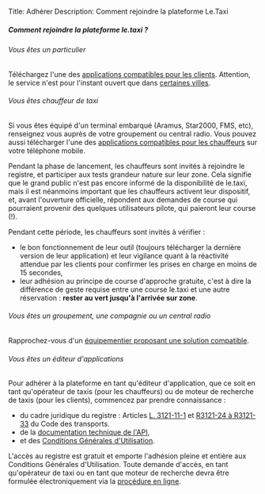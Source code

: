 Title: Adhérer
Description: Comment rejoindre la plateforme Le.Taxi

##### Comment rejoindre la plateforme le.taxi ?

###### Vous êtes un particulier
Téléchargez l'une des <a href="/index.html#who">applications compatibles pour les clients</a>.
Attention, le service n'est pour l'instant ouvert que dans <a href="/index.html#open">certaines villes</a>.


###### Vous êtes chauffeur de taxi
Si vous êtes équipé d'un terminal embarqué (Aramus, Star2000, FMS, etc), renseignez vous auprès de votre groupement ou central radio. Vous pouvez aussi télécharger l'une des <a href="/index.html#who_taxi">applications compatibles pour les chauffeurs</a> sur votre téléphone mobile.

Pendant la phase de lancement, les chauffeurs sont invités à rejoindre le registre, et participer aux tests grandeur nature sur leur zone. Cela signifie que le grand public n'est pas encore informé de la disponibilité de le.taxi, mais il est néanmoins important que les chauffeurs activent leur dispositif, et, avant l'ouverture officielle, répondent aux demandes de course qui pourraient provenir des quelques utilisateurs pilote, qui paieront leur course (!).

Pendant cette période, les chauffeurs sont invités à vérifier :

* le bon fonctionnement de leur outil (toujours télécharger la dernière version de leur application) et leur vigilance quant à la réactivité attendue par les clients pour confirmer les prises en charge en moins de 15 secondes,
* leur adhésion au principe de course d'approche gratuite, c'est à dire la différence de geste requise entre une course le.taxi et une autre réservation : <b>rester au vert jusqu'à l'arrivée sur zone</b>.


###### Vous êtes un groupement, une compagnie ou un central radio
Rapprochez-vous d'un <a href="/index.html#who_taxi">équipementier proposant une solution compatible</a>.


###### Vous êtes un éditeur d'applications
Pour adhérer à la plateforme en tant qu'éditeur d'application, que ce soit en tant qu'opérateur de taxis (pour les chauffeurs) ou de moteur de recherche de taxis (pour les clients), commencez par prendre connaissance :

* du cadre juridique du registre : Articles <a href="https://www.legifrance.gouv.fr/affichCodeArticle.do?idArticle=LEGIARTI000029528684&cidTexte=LEGITEXT000023086525">L. 3121-11-1</a> et <a href="https://www.legifrance.gouv.fr/affichCode.do?idSectionTA=LEGISCTA000032278146&cidTexte=LEGITEXT000023086525">R3121-24 à R3121-33</a> du Code des transports.
* de la <a href="/tech.html">documentation technique de l'API</a>,
* et des <a href="/files/CGU.pdf">Conditions Générales d'Utilisation</a>.

L'accès au registre est gratuit et emporte l'adhésion pleine et entière aux Conditions Générales d'Utilisation. Toute demande d'accès, en tant qu'opérateur de taxi ou en tant que moteur de recherche devra être formulée électroniquement via la <a href="http://goo.gl/forms/EqYekN2nVb">procédure en ligne</a>.

